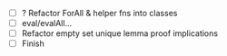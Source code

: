 - [ ] ? Refactor ForAll & helper fns into classes
- [ ] eval/evalAll...
- [ ] Refactor empty set unique lemma proof implications
- [ ] Finish